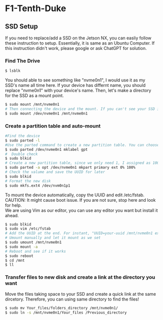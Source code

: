 # F1-Tenth-Duke
## SSD Setup
If you need to replace/add a SSD on the Jetson NX, you can easliy follow these instruction to setup. Essentially, it is same as an Ubuntu Computer. If this instruction didn't work, please google or ask ChatGPT for solution.  


### Find The Drive
```bash
$ lsblk
```
You should able to see something like "nvme0n1", I would use it as my SSD's name all time here. If your device has differnt name, you should replace "nvme0n1" with your device's name. Then, let's make a directory for the SSD as a mount point.
```bash
$ sudo mount /mnt/nvme0n1
# Then connecting the device and the mount. If you can't see your SSD in /dev, you should check the connection or your SSD.
$ sudo mount /dev/nvme0n1 /mnt/nvme0n1
```


### Create a partition table and auto-mount
```bash
#Find the device
$ sudo parted -l
#Use the parted command to create a new partition table. You can choose to use either GPT or MBR partition table. For newer systems and larger disks, GPT is generally recommended. Enter the following command in the terminal:
$ sudo parted /dev/nvme0n1 mklabel gpt
#  Double check
$ sudo blkid
# Create a new partition table, since we only need 1, I assigned as 100%
$ sudo parted -a opt /dev/nvme0n1 mkpart primary ext 0% 100%
# Check the valume and save the UUID for later
$ sudo blkid
# Format the new disk
$ sudo mkfs.ext4 /dev/nvm0n1p1
```

To mount the device automatically, copy the UUID and edit /etc/fstab. CAUTION: It might cause boot issue. If you are not sure, stop here and look for help.  
We are using Vim as our editor, you can use any editor you want but install it ahead.
```bash
$ sudo blkid
$ sudo vim /etc/fstab
# Add the UUID at the end. For instant, "UUID=your-uuid /mnt/nvme0n1 ext4 defaults 0 2". SAVE and EXIT
# Umount manually and let it mount as we set
$ sudo umount /mnt/nvme0n1
$ sudo mount -a
# Reboot and see if it works
$ sudo reboot
$ cd /mnt
$ ll
```

### Transfer files to new disk and create a link at the directory you want
Move the files taking space to your SSD and create a quick link at the same dircetory. Therefore, you can using same directory to find the files!
```bash
$ sudo mv Your_files/folders_directory /mnt/nvme0n1/
$ sudo ln -s /mnt/nvme0n1/Your_files /Previous_directory
```


